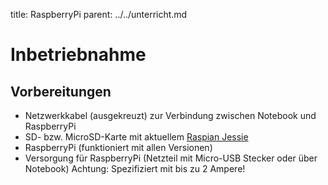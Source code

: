title: RaspberryPi
parent: ../../unterricht.md

# Inbetriebnahme
## Vorbereitungen

* Netzwerkkabel (ausgekreuzt) zur Verbindung zwischen Notebook und RaspberryPi
* SD- bzw. MicroSD-Karte mit aktuellem [Raspian Jessie](https://www.raspberrypi.org/downloads/raspbian/)
* RaspberryPi (funktioniert mit allen Versionen)
* Versorgung für RaspberryPi (Netzteil mit Micro-USB Stecker oder über Notebook) Achtung: Spezifiziert mit bis zu 2 Ampere!
